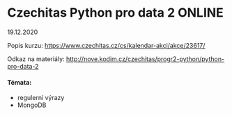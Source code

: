 # Czechitas Python pro data 2 ONLINE

19.12.2020

Popis kurzu: https://www.czechitas.cz/cs/kalendar-akci/akce/23617/

Odkaz na materiály: http://nove.kodim.cz/czechitas/progr2-python/python-pro-data-2

#### Témata:

* regulerní výrazy
* MongoDB
